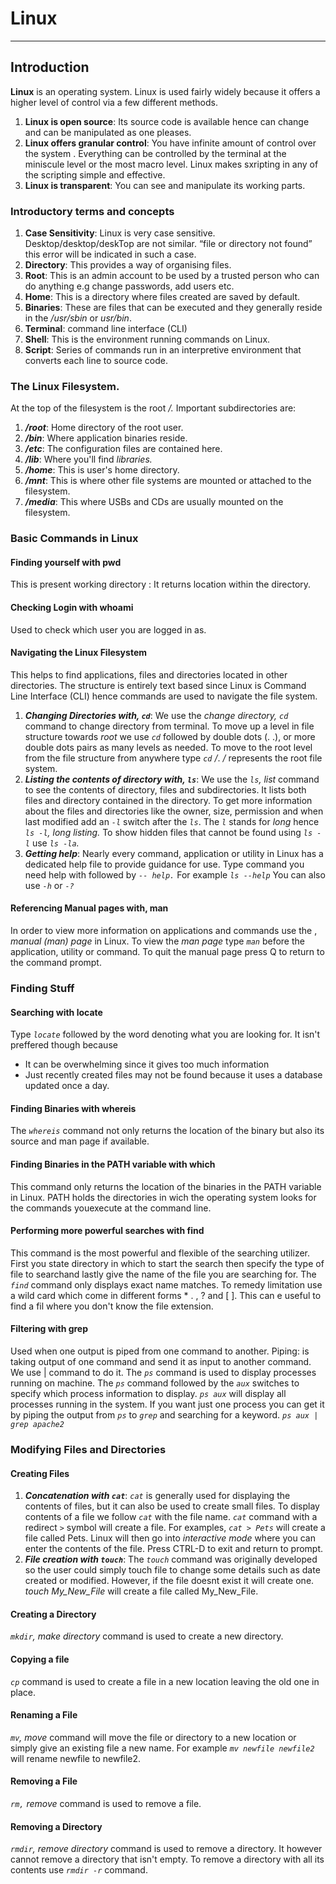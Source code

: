# 	Linux
***
## Introduction
__Linux__ is an operating system. Linux is used fairly widely because it offers a higher level of control via a few different methods.
1. __Linux is open source__: Its source code is available hence can change and can be manipulated as one pleases.
2. __Linux offers granular control__: You have infinite amount of control over the system . Everything can be controlled by the terminal at the miniscule level or the most macro level. Linux makes sxripting in any of the scripting simple and effective.
3. __Linux is transparent__: You can see and manipulate its working parts.
### Introductory terms and concepts
1. __Case Sensitivity__: Linux is very case sensitive. Desktop/desktop/deskTop are not similar. “file or directory not
found” this error will be indicated in such a case.
2. __Directory__: This provides a way of organising files. 
3. __Root__: This is an admin account to be used by a trusted person who can do anything e.g change passwords, add users etc.
4. __Home__: This is a directory where files created are saved by default.
5. __Binaries__: These are files that can be executed and they generally reside in the */usr/sbin* or *usr/bin*.
6. __Terminal__: command line interface (CLI)
7. __Shell__: This is the environment running commands on Linux. 
8. __Script__: Series of commands run in an interpretive environment that converts each line to source code.
### The Linux Filesystem.
At the top of the filesystem is the root */.*
Important subdirectories are:
1. __*/root*__: Home directory of the root user.
2. __*/bin*__: Where application binaries reside.
3. __*/etc*__: The configuration files are contained here. 
4. __*/lib*__: Where you'll find *libraries.*
5. __*/home*__: This is user's home directory.
6. __*/mnt*__: This is where other file systems are mounted or attached to the filesystem.
7. __*/media*__: This where USBs and CDs are usually mounted on the filesystem.
### Basic Commands in Linux

#### Finding yourself with pwd
This is present working directory : It returns location within the directory.

#### Checking Login with whoami
Used to check which user you are logged in as.

#### Navigating the Linux Filesystem
This helps to find applications, files and directories located in other directories. The structure is entirely text based since Linux is Command Line Interface (CLI)
hence commands are used to navigate the file system. 
1. __*Changing Directories with, ``cd``*__: We use the *change directory, ``cd``* command to change directory from terminal.
To move up a level in file structure towards *root* we use *``cd``* followed by double dots (. .), or more double dots pairs as many levels as needed.
To move to the root level from the file structure from anywhere type *``cd``  /*.  */* represents the root file system.
2. __*Listing the contents of directory with, ``ls``*__: We use the *``ls``, list* command to see the contents of directory, files and subdirectories.
It lists both files and directory contained in the directory.
To get more information about the files and directories like the owner, size, permission and when last modified add an *``-l``* switch after the *``ls``*. The *``l``* stands for *long* hence *``ls -l``, long listing.*
To show hidden files that cannot be found using *``ls -l``* use *``ls -la``.*
3. __*Getting help*__: Nearly every command, application or utility in Linux has a dedicated help file to provide guidance for use.
Type command you need help with followed by *``-- help.``* For example *``ls --help``*
You can also use *``-h``* or *``-?``*

#### Referencing Manual pages with, man
In order to view more information on applications and commands use the , *manual (man) page* in Linux.
To view the *man page* type *``man``* before the application, utility or command.
To quit the manual page press Q to return to the command prompt.

### Finding Stuff

#### Searching with locate
Type *``locate``* followed by the word denoting what you are looking for. 
It isn't preffered though because 
- It can be overwhelming since it gives too much information
- Just recently created files may not be found because it uses a database updated once a day.

#### Finding Binaries with whereis
The *``whereis``* command not only returns the location of the binary but also its source and man page if available.

#### Finding Binaries in the PATH variable with which
This command only returns the location of the binaries in the PATH variable in Linux. PATH holds the directories in wich the operating system looks for the commands youexecute at the command line.

#### Performing more powerful searches with find
This command is the most powerful and flexible of the searching utilizer. First you state directory in which to start the search then specify the type of file to searchand lastly give the name of the file you are searching for. 
The *``find``* command only displays exact name matches. To remedy limitation use a wild card which come in different forms * . , ? and [ ]. This can e useful to find a fil where you don't know the file extension.

#### Filtering with grep
Used when one output is piped from one command to another.
Piping: is taking output of one command and send it as input to another command. We use | command to do it. 
The *``ps``* command is used to display processes running on machine.
The *``ps``* command followed by the *``aux``* switches to specify which process information to display.
*``ps aux``* will display all processes running in the system.
If you want just one process you can get it by piping the output from *``ps``* to *``grep``* and searching for a keyword. *``ps aux | grep apache2``*

### Modifying Files and Directories

#### Creating Files
1. __*Concatenation with ``cat``*__: *``cat``* is generally used for displaying the contents of files, but it can also be used to create small files. To display contents of a file we follow *``cat``* with the file name. 
*``cat``* command with a redirect *``>``* symbol will create a file. For examples, *``cat > Pets``* will create a file called Pets. Linux will then go into *interactive mode* where you can enter the contents of the file. Press CTRL-D to exit and return to prompt.
2. __*File creation with ``touch``*__: The *``touch``* command was originally developed so the user could simply touch file to change some details such as date created or modified. However, if the file doesnt exist it will create one. *touch My_New_File* will create a file called My_New_File.

#### Creating a Directory
*``mkdir``, make directory* command is used to create a new directory.

#### Copying a file
*``cp``* command is used to create a file in a new location leaving the old one in place.

#### Renaming a File
*``mv``, move* command will move the file or directory to a new location or simply give an existing file a new name. For example *``mv newfile newfile2``* will rename newfile to newfile2.

#### Removing a File
*``rm,`` remove* command is used to remove a file.

#### Removing a Directory
*``rmdir``, remove directory* command is used to remove a directory. It however cannot remove a directory that isn't empty. To remove a directory with all its contents use *``rmdir -r``* command.





